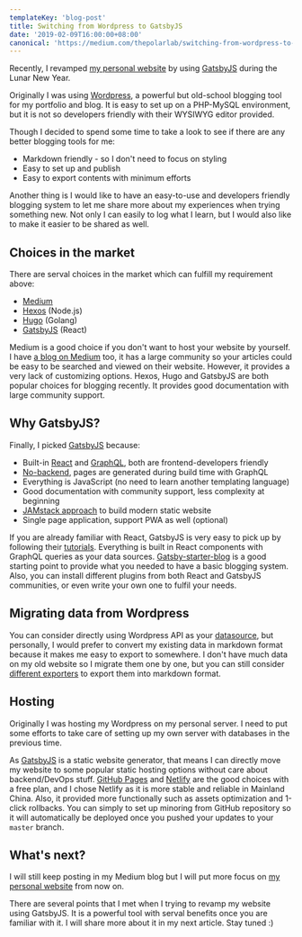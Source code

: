 ```yaml
---
templateKey: 'blog-post'
title: Switching from Wordpress to GatsbyJS
date: '2019-02-09T16:00:00+08:00'
canonical: 'https://medium.com/thepolarlab/switching-from-wordpress-to-gatsbyjs-168d25a99cd3'
---
```


Recently, I revamped [my personal website](https://andrewmmc.com) by using [GatsbyJS](https://www.gatsbyjs.org) during the Lunar New Year. 

Originally I was using [Wordpress](https://wordpress.org), a powerful but old-school blogging tool for my portfolio and blog. It is easy to set up on a PHP-MySQL environment, but it is not so developers friendly with their WYSIWYG editor provided. 

Though I decided to spend some time to take a look to see if there are any better blogging tools for me:
* Markdown friendly - so I don't need to focus on styling
* Easy to set up and publish
* Easy to export contents with minimum efforts

Another thing is I would like to have an easy-to-use and developers friendly blogging system to let me share more about my experiences when trying something new. Not only I can easily to log what I learn, but I would also like to make it easier to be shared as well.

## Choices in the market

There are serval choices in the market which can fulfill my requirement above:
* [Medium](https://medium.com)
* [Hexos](https://hexo.io) (Node.js)
* [Hugo](https://gohugo.io) (Golang)
* [GatsbyJS](https://www.gatsbyjs.org) (React)

Medium is a good choice if you don't want to host your website by yourself. I have [a blog on Medium](https://medium.com/@andrewmmc) too, it has a large community so your articles could be easy to be searched and viewed on their website. However, it provides a very lack of customizing options. Hexos, Hugo and GatsbyJS are both popular choices for blogging recently. It provides good documentation with large community support. 

## Why GatsbyJS?

Finally, I picked [GatsbyJS](https://www.gatsbyjs.org) because:
* Built-in [React](https://reactjs.org) and [GraphQL](https://graphql.org), both are frontend-developers friendly
* [No-backend](http://nobackend.org), pages are generated during build time with GraphQL
* Everything is JavaScript (no need to learn another templating language)
* Good documentation with community support, less complexity at beginning
* [JAMstack approach](https://jamstack.org) to build modern static website
* Single page application, support PWA as well (optional)

If you are already familiar with React, GatsbyJS is very easy to pick up by following their [tutorials](https://www.gatsbyjs.org/tutorial). Everything is built in React components with GraphQL queries as your data sources. [Gatsby-starter-blog](https://www.gatsbyjs.org/starters/gatsbyjs/gatsby-starter-blog) is a good starting point to provide what you needed to have a basic blogging system. Also, you can install different plugins from both React and GatsbyJS communities, or even write your own one to fulfil your needs.

## Migrating data from Wordpress

You can consider directly using Wordpress API as your [datasource](https://www.gatsbyjs.org/packages/gatsby-source-wordpress), but personally, I would prefer to convert my existing data in markdown format because it makes me easy to export to somewhere. I don't have much data on my old website so I migrate them one by one, but you can still consider [different exporters](https://github.com/dreikanter/wp2md) to export them into markdown format.

## Hosting

Originally I was hosting my Wordpress on my personal server. I need to put some efforts to take care of setting up my own server with databases in the previous time. 

As [GatsbyJS](https://www.gatsbyjs.org) is a static website generator, that means I can directly move my website to some popular static hosting options without care about backend/DevOps stuff. [GitHub Pages](https://pages.github.com) and [Netlify](https://www.netlify.com) are the good choices with a free plan, and I chose Netlify as it is more stable and reliable in Mainland China. Also, it provided more functionally such as assets optimization and 1-click rollbacks. You can simply to set up minoring from GitHub repository so it will automatically be deployed once you pushed your updates to your `master` branch.

## What's next?

I will still keep posting in my Medium blog but I will put more focus on [my personal website](https://andrewmmc.com) from now on. 

There are several points that I met when I trying to revamp my website using GatsbyJS. It is a powerful tool with serval benefits once you are familiar with it. I will share more about it in my next article. Stay tuned :)
